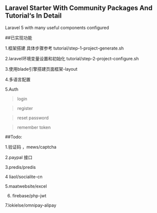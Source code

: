 ## Laravel Starter With Community Packages And  Tutorial‘s In Detail

Laravel 5 with many useful components configured






##已实现功能

1.框架搭建   具体步骤参考   tutorial/step-1-project-generate.sh

2.laravel环境变量设置和初始化 tutorial/step-2-project-configure.sh

3.使用blade引擎搭建页面框架-layout

4.多语言配置

5.Auth
> login

> register

> reset password

> remember token

##Todo:

1.验证码 ，mews/captcha

2.paypal 接口

3.predis/predis
 
4 liaol/socialite-cn
 
5.maatwebsite/excel
 
6. firebase/php-jwt
 
7.lokielse/omnipay-alipay






